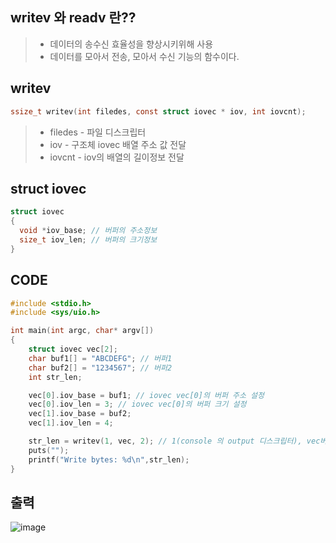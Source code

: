 ## writev 와 readv 란??
> * 데이터의 송수신 효율성을 향상시키위해 사용
> * 데이터를 모아서 전송, 모아서 수신 기능의 함수이다.

## writev
```c
ssize_t writev(int filedes, const struct iovec * iov, int iovcnt);
```
>   * filedes - 파일 디스크립터
>   * iov - 구조체 iovec 배열 주소 값 전달
>   * iovcnt - iov의 배열의 길이정보 전달

## struct iovec
```c
struct iovec
{
  void *iov_base; // 버퍼의 주소정보
  size_t iov_len; // 버퍼의 크기정보
}
```

## CODE
```c
#include <stdio.h>
#include <sys/uio.h>

int main(int argc, char* argv[])
{
    struct iovec vec[2];
    char buf1[] = "ABCDEFG"; // 버퍼1
    char buf2[] = "1234567"; // 버퍼2
    int str_len;

    vec[0].iov_base = buf1; // iovec vec[0]의 버퍼 주소 설정
    vec[0].iov_len = 3; // iovec vec[0]의 버퍼 크기 설정
    vec[1].iov_base = buf2; 
    vec[1].iov_len = 4;

    str_len = writev(1, vec, 2); // 1(console 의 output 디스크립터), vec버퍼, 크기2
    puts("");
    printf("Write bytes: %d\n",str_len);
}
```
## 출력
![image](https://user-images.githubusercontent.com/79188587/167243254-fea9a944-9456-4912-affd-54be0cb0cf7f.png)
